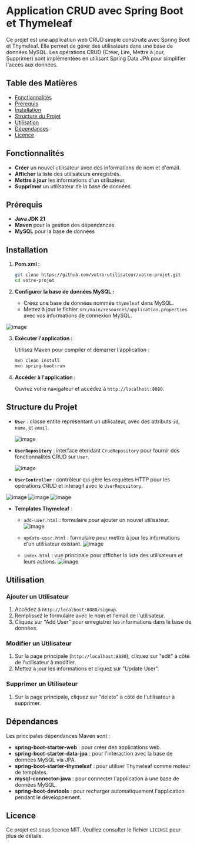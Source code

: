 # Application CRUD avec Spring Boot et Thymeleaf

Ce projet est une application web CRUD simple construite avec Spring Boot et Thymeleaf. Elle permet de gérer des utilisateurs dans une base de données MySQL. Les opérations CRUD (Créer, Lire, Mettre à jour, Supprimer) sont implémentées en utilisant Spring Data JPA pour simplifier l'accès aux données.

## Table des Matières

- [Fonctionnalités](#fonctionnalités)
- [Prérequis](#prérequis)
- [Installation](#installation)
- [Structure du Projet](#structure-du-projet)
- [Utilisation](#utilisation)
- [Dépendances](#dépendances)
- [Licence](#licence)

## Fonctionnalités

- **Créer** un nouvel utilisateur avec des informations de nom et d'email.
- **Afficher** la liste des utilisateurs enregistrés.
- **Mettre à jour** les informations d'un utilisateur.
- **Supprimer** un utilisateur de la base de données.

## Prérequis

- **Java JDK 21**
- **Maven** pour la gestion des dépendances
- **MySQL** pour la base de données

## Installation

1. **Pom.xml :**

    ```bash
    git clone https://github.com/votre-utilisateur/votre-projet.git
    cd votre-projet
    ```

2. **Configurer la base de données MySQL :**
    - Créez une base de données nommée `thymeleaf` dans MySQL.
    - Mettez à jour le fichier `src/main/resources/application.properties` avec vos informations de connexion MySQL.

![image](https://github.com/user-attachments/assets/590c9f49-d707-4a23-90d2-3a456713733b)

3. **Exécuter l'application :**

    Utilisez Maven pour compiler et démarrer l'application :

    ```bash
    mvn clean install
    mvn spring-boot:run
    ```

4. **Accéder à l'application :**

    Ouvrez votre navigateur et accédez à `http://localhost:8080`.

## Structure du Projet

- **`User`** : classe entité représentant un utilisateur, avec des attributs `id`, `name`, et `email`.

  ![image](https://github.com/user-attachments/assets/c0506346-e9b7-4044-bd71-4eefec643fda)

- **`UserRepository`** : interface étendant `CrudRepository` pour fournir des fonctionnalités CRUD sur `User`.

  ![image](https://github.com/user-attachments/assets/debd9fbe-3e82-432c-b5e2-e95c03ddb488)

- **`UserController`** : contrôleur qui gère les requêtes HTTP pour les opérations CRUD et interagit avec le `UserRepository`.

![image](https://github.com/user-attachments/assets/aa060c6b-15f9-4ea9-a64d-128ca6f33e7b) ![image](https://github.com/user-attachments/assets/8dc4c183-49b5-4f5a-b016-36b9001ececc) ![image](https://github.com/user-attachments/assets/1ea61a1e-5533-4526-95a0-d07eb5a6eff6)



- **Templates Thymeleaf** :
  - `add-user.html` : formulaire pour ajouter un nouvel utilisateur.
![image](https://github.com/user-attachments/assets/f76b2547-f525-4d5a-ae1c-cff0d9173cc5)

  - `update-user.html` : formulaire pour mettre à jour les informations d'un utilisateur existant.
![image](https://github.com/user-attachments/assets/199cb3b5-35cd-4523-8728-23fba8c0b351)

  - `index.html` : vue principale pour afficher la liste des utilisateurs et leurs actions.
![image](https://github.com/user-attachments/assets/3c9c50db-d3f7-4d8c-ac24-59035a5b1d95)


## Utilisation

### Ajouter un Utilisateur

1. Accédez à `http://localhost:8080/signup`.
2. Remplissez le formulaire avec le nom et l'email de l'utilisateur.
3. Cliquez sur "Add User" pour enregistrer les informations dans la base de données.

### Modifier un Utilisateur

1. Sur la page principale (`http://localhost:8080`), cliquez sur "edit" à côté de l'utilisateur à modifier.
2. Mettez à jour les informations et cliquez sur "Update User".

### Supprimer un Utilisateur

1. Sur la page principale, cliquez sur "delete" à côté de l'utilisateur à supprimer.

## Dépendances

Les principales dépendances Maven sont :

- **spring-boot-starter-web** : pour créer des applications web.
- **spring-boot-starter-data-jpa** : pour l'interaction avec la base de données MySQL via JPA.
- **spring-boot-starter-thymeleaf** : pour utiliser Thymeleaf comme moteur de templates.
- **mysql-connector-java** : pour connecter l'application à une base de données MySQL.
- **spring-boot-devtools** : pour recharger automatiquement l'application pendant le développement.

## Licence

Ce projet est sous licence MIT. Veuillez consulter le fichier `LICENSE` pour plus de détails.

